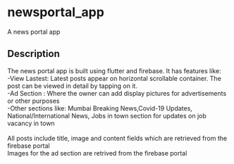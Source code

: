 # newsportal_app

A news portal app

## Description

The news portal app is built using flutter and firebase.
It has features like: <br />
-View Lastest: Latest posts appear on horizontal scrollable container. The post can be viewed in detail by tapping on it.<br />
-Ad Section : Where the owner can add display pictures for advertisements or other purposes<br />
-Other sections like: Mumbai Breaking News,Covid-19 Updates, National/International News, Jobs in town section for updates on job vacancy in town<br />
<br />
All posts include title, image and content fields which are retrieved from the firebase portal<br />
Images for the ad section are retrived from the firebase portal<br />
